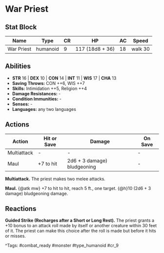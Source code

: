 # War Priest

## Stat Block

| Name | Type | CR | HP | AC | Speed |
|------|------|----|----|----|-------|
| War Priest | humanoid | 9 | 117 (18d8 + 36) | 18 | walk 30 |

## Abilities

- **STR** 16 | **DEX** 10 | **CON** 14 | **INT** 11 | **WIS** 17 | **CHA** 13
- **Saving Throws:** CON ++6, WIS ++7  
- **Skills:** Intimidation ++5, Religion ++4  
- **Damage Resistances:** -  
- **Condition Immunities:** -  
- **Senses:** -  
- **Languages:** any two languages


## Actions

| Action | Hit or Save | Damage | On Save |
|--------|--------------|--------|----------|
| Multiattack | - | - | - |
| Maul | +7 to hit | 2d6 + 3 damage) bludgeoning | - |

**Multiattack.** The priest makes two melee attacks.

**Maul.** {@atk mw} +7 to hit to hit, reach 5 ft., one target. {@h}10 (2d6 + 3 damage) bludgeoning damage.

## Reactions

**Guided Strike (Recharges after a Short or Long Rest).** The priest grants a +10 bonus to an attack roll made by itself or another creature within 30 feet of it. The priest can make this choice after the roll is made but before it hits or misses.



^Tags: #combat_ready #monster #type_humanoid #cr_9